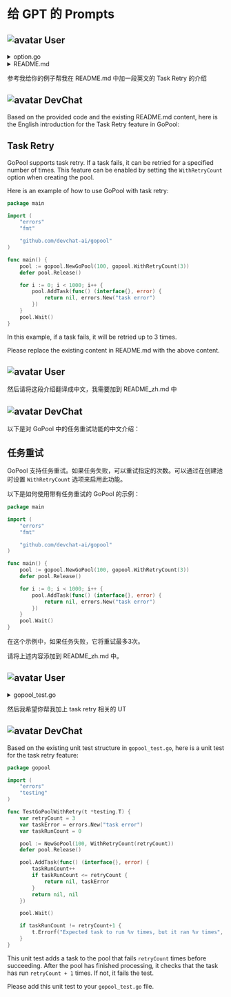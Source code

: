 # 给 GPT 的 Prompts

## ![avatar](../../assets/icons/avatar_user.svg) **User**

<details>
<summary>option.go</summary>
// WithRetryCount sets the retry count for the pool.
func WithRetryCount(retryCount int) Option {
	return func(p *goPool) {
		p.retryCount = retryCount
	}
}
</details>

<details>
<summary>README.md</summary>

\## Task Result Retrieval

GoPool supports task result retrieval. If a task returns a result, the result callback function will be called. This feature can be enabled by setting the `WithResultCallback` option when creating the pool.

Here is an example of how to use GoPool with task result retrieval:

```go
package main

import (
    "fmt"

    "github.com/devchat-ai/gopool"
)

func main() {
    pool := gopool.NewGoPool(100, gopool.WithResultCallback(func(result interface{}) {
        fmt.Println("Task result:", result)
    }))
    defer pool.Release()

    for i := 0; i < 1000; i++ {
        pool.AddTask(func() (interface{}, error) {
            return "task result", nil
        })
    }
    pool.Wait()
}
```

In this example, if a task returns a result, the result will be printed to the console.
</details>

参考我给你的例子帮我在 README.md 中加一段英文的 Task Retry 的介绍

## ![avatar](../../assets/icons/avatar_devchat.svg) **DevChat**

Based on the provided code and the existing README.md content, here is the English introduction for the Task Retry feature in GoPool:

## Task Retry

GoPool supports task retry. If a task fails, it can be retried for a specified number of times. This feature can be enabled by setting the `WithRetryCount` option when creating the pool.

Here is an example of how to use GoPool with task retry:

```go
package main

import (
    "errors"
    "fmt"

    "github.com/devchat-ai/gopool"
)

func main() {
    pool := gopool.NewGoPool(100, gopool.WithRetryCount(3))
    defer pool.Release()

    for i := 0; i < 1000; i++ {
        pool.AddTask(func() (interface{}, error) {
            return nil, errors.New("task error")
        })
    }
    pool.Wait()
}
```

In this example, if a task fails, it will be retried up to 3 times.

Please replace the existing content in README.md with the above content.

## ![avatar](../../assets/icons/avatar_user.svg) **User**

然后请将这段介绍翻译成中文，我需要加到 README_zh.md 中

## ![avatar](../../assets/icons/avatar_devchat.svg) **DevChat**

以下是对 GoPool 中的任务重试功能的中文介绍：

## 任务重试

GoPool 支持任务重试。如果任务失败，可以重试指定的次数。可以通过在创建池时设置 `WithRetryCount` 选项来启用此功能。

以下是如何使用带有任务重试的 GoPool 的示例：

```go
package main

import (
    "errors"
    "fmt"

    "github.com/devchat-ai/gopool"
)

func main() {
    pool := gopool.NewGoPool(100, gopool.WithRetryCount(3))
    defer pool.Release()

    for i := 0; i < 1000; i++ {
        pool.AddTask(func() (interface{}, error) {
            return nil, errors.New("task error")
        })
    }
    pool.Wait()
}
```

在这个示例中，如果任务失败，它将重试最多3次。

请将上述内容添加到 README_zh.md 中。

## ![avatar](../../assets/icons/avatar_user.svg) **User**

<details>
<summary>gopool_test.go</summary>
func TestGoPoolWithResult(t *testing.T) {
	var expectedResult = "task result"
	pool := NewGoPool(100, WithResultCallback(func(result interface{}) {
		if result != expectedResult {
			t.Errorf("Expected result %v, but got %v", expectedResult, result)
		}
	}))
	defer pool.Release()

	for i := 0; i < 1000; i++ {
		pool.AddTask(func() (interface{}, error) {
			return expectedResult, nil
		})
	}
	pool.Wait()
}
</details>

然后我希望你帮我加上 task retry 相关的 UT

## ![avatar](../../assets/icons/avatar_devchat.svg) **DevChat**

Based on the existing unit test structure in `gopool_test.go`, here is a unit test for the task retry feature:

```go
package gopool

import (
    "errors"
    "testing"
)

func TestGoPoolWithRetry(t *testing.T) {
    var retryCount = 3
    var taskError = errors.New("task error")
    var taskRunCount = 0

    pool := NewGoPool(100, WithRetryCount(retryCount))
    defer pool.Release()

    pool.AddTask(func() (interface{}, error) {
        taskRunCount++
        if taskRunCount <= retryCount {
            return nil, taskError
        }
        return nil, nil
    })

    pool.Wait()

    if taskRunCount != retryCount+1 {
        t.Errorf("Expected task to run %v times, but it ran %v times", retryCount+1, taskRunCount)
    }
}
```

This unit test adds a task to the pool that fails `retryCount` times before succeeding. After the pool has finished processing, it checks that the task has run `retryCount + 1` times. If not, it fails the test.

Please add this unit test to your `gopool_test.go` file.
